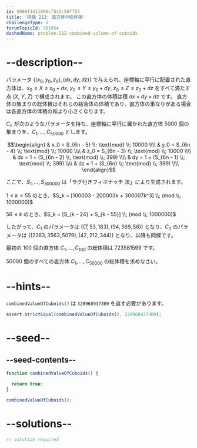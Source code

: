 ```yaml
---
id: 5900f4411000cf542c50ff53
title: '問題 212: 直方体の総体積'
challengeType: 5
forumTopicId: 301854
dashedName: problem-212-combined-volume-of-cuboids
---
```


# --description--

パラメータ $\{ (x_0,y_0,z_0), (dx,dy,dz)\}$ で与えられ、座標軸に平行に配置された直方体は、$x_0 ≤ X ≤ x_0 + dx$, $y_0 ≤ Y ≤ y_0 + dy$, $z_0 ≤ Z ≤ z_0 + dz$ をすべて満たす点 ($X$, $Y$, $Z$) で構成されます。 この直方体の体積は積 $dx × dy × dz$ です。 直方体の集まりの総体積はそれらの結合体の体積であり、直方体の重なりがある場合は各直方体の体積の和より小さくなります。

$C_n$ が次のようなパラメータを持ち、座標軸に平行に置かれた直方体 5000 個の集まりを、$C_1, \ldots, C_{50000}$ とします。

$$\begin{align} & x_0 = S_{6n - 5} \\; \text{mod} \\; 10000    \\\\ & y_0 = S_{6n - 4} \\; \text{mod} \\; 10000    \\\\ & z_0 = S_{6n - 3} \\; \text{mod} \\; 10000    \\\\ & dx = 1 + (S_{6n - 2} \\; \text{mod} \\; 399) \\\\ & dy = 1 + (S_{6n - 1} \\; \text{mod} \\; 399) \\\\ & dz = 1 + (S_{6n} \\; \text{mod} \\; 399)     \\\\ \end{align}$$

ここで、$S_1, \ldots, S_{300000}$ は「ラグ付きフィボナッチ 法」により生成されます。

$1 ≤ k ≤ 55$ のとき、$S_k = [100003 - 200003k + 300007k^3] \\; (mod \\; 1000000)$

$56 ≤ k$ のとき、$S_k = [S_{k - 24} + S_{k - 55}] \\; (mod \\; 1000000)$

したがって、$C_1$ のパラメータは $\{(7,53,183), (94,369,56)\}$ となり、$C_2$ のパラメータは $\{(2383,3563,5079), (42,212,344)\}$ となり、以降も同様です。

最初の 100 個の直方体 $C_1, \ldots, C_{100}$ の総体積は 723581599 です。

50000 個のすべての直方体 $C_1, \ldots, C_{50000}$ の総体積を求めなさい。

# --hints--

`combinedValueOfCuboids()` は `328968937309` を返す必要があります。

```js
assert.strictEqual(combinedValueOfCuboids(), 328968937309);
```

# --seed--

## --seed-contents--

```js
function combinedValueOfCuboids() {

  return true;
}

combinedValueOfCuboids();
```

# --solutions--

```js
// solution required
```
